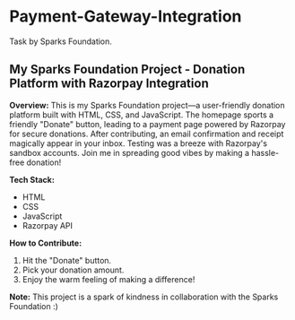 # Payment-Gateway-Integration
Task by Sparks Foundation.



## My Sparks Foundation Project - Donation Platform with Razorpay Integration

**Overview:**
This is my Sparks Foundation project—a user-friendly donation platform built with HTML, CSS, and JavaScript. The homepage sports a friendly "Donate" button, leading to a payment page powered by Razorpay for secure donations. After contributing, an email confirmation and receipt magically appear in your inbox. Testing was a breeze with Razorpay's sandbox accounts. Join me in spreading good vibes by making a hassle-free donation!

**Tech Stack:**
- HTML
- CSS
- JavaScript
- Razorpay API

**How to Contribute:**
1. Hit the "Donate" button.
2. Pick your donation amount.
3. Enjoy the warm feeling of making a difference!

**Note:**
This project is a spark of kindness in collaboration with the Sparks Foundation :)
